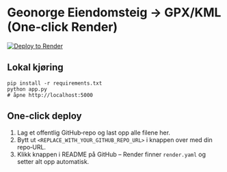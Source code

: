 # Geonorge Eiendomsteig → GPX/KML (One‑click Render)

[![Deploy to Render](https://render.com/images/deploy-to-render-button.svg)](https://render.com/deploy?repo=https://github.com/sondrestormo/Geonorge-gpx/tree/main)

## Lokal kjøring
```
pip install -r requirements.txt
python app.py
# åpne http://localhost:5000
```

## One‑click deploy
1. Lag et offentlig GitHub‑repo og last opp alle filene her.
2. Bytt ut `<REPLACE_WITH_YOUR_GITHUB_REPO_URL>` i knappen over med din repo‑URL.
3. Klikk knappen i README på GitHub – Render finner `render.yaml` og setter alt opp automatisk.
